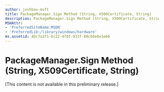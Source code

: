 ```yaml
---
author: joshbax-msft
title: PackageManager.Sign Method (String, X509Certificate, String)
description: PackageManager.Sign Method (String, X509Certificate, String)
MSHAttr:
- 'PreferredSiteName:MSDN'
- 'PreferredLib:/library/windows/hardware'
ms.assetid: 4bc7a3f1-6c22-4f0f-933f-80c68e6e1eb6
---
```


# PackageManager.Sign Method (String, X509Certificate, String)


\[This content is not available in this preliminary release.\]

 

 






